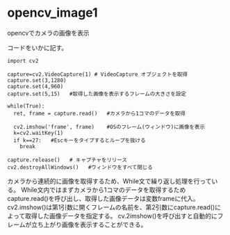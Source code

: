 # opencv_image1
opencvでカメラの画像を表示

コードをいかに記す。

    import cv2

    capture=cv2.VideoCapture(1) # VideoCapture オブジェクトを取得
    capture.set(3,1280)
    capture.set(4,960)
    capture.set(5,15)   #取得した画像を表示するフレームの大きさを設定

    while(True):
      ret, frame = capture.read()   #カメラから1コマのデータを取得

      cv2.imshow('frame', frame)    #OSのフレーム(ウィンドウ)に画像を表示
      k=cv2.waitKey(1)	
      if k==27:   #Escキーをタイプするとループを抜ける
        break

    capture.release()   # キャプチャをリリース
    cv2.destroyAllWindows()   #ウィンドウをすべて閉じる


カメラから連続的に画像を取得するため、While文で繰り返し処理を行っている。
While文内ではまずカメラから1コマのデータを取得するためcapture.read()を呼び出し、取得した画像データは変数frameに代入。
cv2.imshow()は第1引数に開くフレームの名前を、第2引数にcapture.read()によって取得した画像データを指定する。
cv.2imshow()を呼び出すと自動的にフレームが立ち上がり画像を表示することができる。
